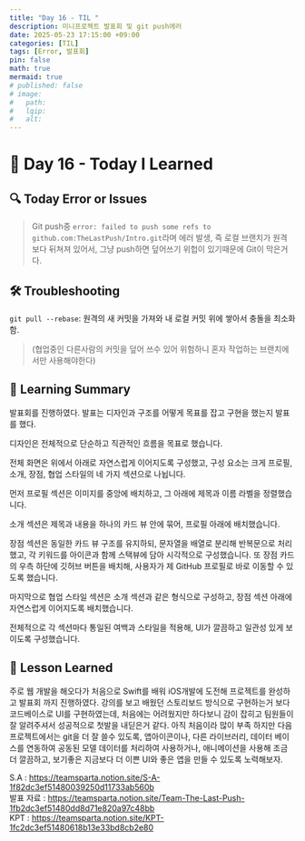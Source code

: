 ```yaml
---
title: "Day 16 - TIL "
description: 미니프로젝트 발표회 및 git push에러
date: 2025-05-23 17:15:00 +09:00
categories: [TIL]
tags: [Error, 발표회]
pin: false
math: true
mermaid: true
# published: false
# image:
#   path:
#   lqip: 
#   alt: 
---
```


# 📘 Day 16 - Today I Learned

## 🔍 Today Error or Issues  
> Git push중 `error: failed to push some refs to github.com:TheLastPush/Intro.git`라며 에러 발생, 즉 로컬 브랜치가 원격 보다 뒤쳐져 있어서, 그냥 push하면 덮어쓰기 위헙이 있기때문에 Git이 막은거다.

## 🛠️ Troubleshooting
`git pull --rebase`: 원격의 새 커밋을 가져와 내 로컬 커밋 위에 쌓아서 충돌을 최소화함. 
> (협업중인 다른사람의 커밋을 덮어 쓰수 있어 위험하니 혼자 작업하는 브랜치에서만 사용해야한다)


## 📝 Learning Summary
발표회를 진행하였다. 발표는 디자인과 구조를 어떻게 목표를 잡고 구현을 했는지 발표를 했다.

디자인은 전체적으로 단순하고 직관적인 흐름을 목표로 했습니다.

전체 화면은 위에서 아래로 자연스럽게 이어지도록 구성했고,
구성 요소는 크게 프로필, 소개, 장점, 협업 스타일의 네 가지 섹션으로 나뉩니다.

먼저 프로필 섹션은 이미지를 중앙에 배치하고, 그 아래에 제목과 이름 라벨을 정렬했습니다.

소개 섹션은 제목과 내용을 하나의 카드 뷰 안에 묶어, 프로필 아래에 배치했습니다.

장점 섹션은 동일한 카드 뷰 구조를 유지하되, 문자열을 배열로 분리해 반복문으로 처리했고,
각 키워드를 아이콘과 함께 스택뷰에 담아 시각적으로 구성했습니다.
또 장점 카드의 우측 하단에 깃허브 버튼을 배치해, 사용자가 제 GitHub 프로필로 바로 이동할 수 있도록 했습니다.

마지막으로 협업 스타일 섹션은 소개 섹션과 같은 형식으로 구성하고,
장점 섹션 아래에 자연스럽게 이어지도록 배치했습니다.

전체적으로 각 섹션마다 통일된 여백과 스타일을 적용해, UI가 깔끔하고 일관성 있게 보이도록 구성했습니다.


## 📘 Lesson Learned
주로 웹 개발을 해오다가 처음으로 Swift를 배워 iOS개발에 도전해 프로젝트를 완성하고 발표회 까지 진행하였다. 강의를 보고 배웠던 스토리보드 방식으로 구현하는거 보다 코드베이스로 UI를 구현하였는데, 처음에는 어려웠지만 하다보니 감이 잡히고 팀원들이 잘 알려주셔서 성공적으로 첫발을 내딛은거 같다. 아직 처음이라 많이 부족 하지만 다음 프로젝트에서는 git을 더 잘 쓸수 있도록, 앱아이콘이나, 다른 라이브러리, 데이터 베이스를 연동하여 공동된 모델 데이터를 처리하여 사용하거나, 애니메이션을 사용해 조금 더 깔끔하고, 보기좋은 지금보다 더 이쁜 UI와 좋은 앱을 만들 수 있도록 노력해보자.

S.A : https://teamsparta.notion.site/S-A-1f82dc3ef51480039250d11733ab560b  
발표 자료 : https://teamsparta.notion.site/Team-The-Last-Push-1fb2dc3ef51480dd8d71e820a97c48bb  
KPT : https://teamsparta.notion.site/KPT-1fc2dc3ef51480618b13e33bd8cb2e80
